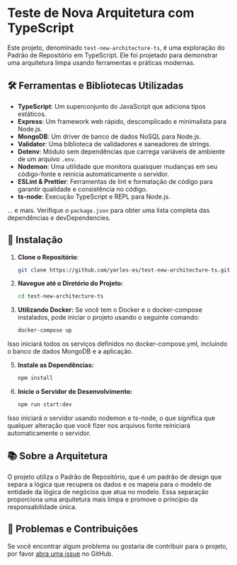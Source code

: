 
# Teste de Nova Arquitetura com TypeScript

Este projeto, denominado `test-new-architecture-ts`, é uma exploração do Padrão de Repositório em TypeScript. Ele foi projetado para demonstrar uma arquitetura limpa usando ferramentas e práticas modernas.

## 🛠 Ferramentas e Bibliotecas Utilizadas

- **TypeScript**: Um superconjunto do JavaScript que adiciona tipos estáticos.
- **Express**: Um framework web rápido, descomplicado e minimalista para Node.js.
- **MongoDB**: Um driver de banco de dados NoSQL para Node.js.
- **Validator**: Uma biblioteca de validadores e saneadores de strings.
- **Dotenv**: Módulo sem dependências que carrega variáveis de ambiente de um arquivo `.env`.
- **Nodemon**: Uma utilidade que monitora quaisquer mudanças em seu código-fonte e reinicia automaticamente o servidor.
- **ESLint & Prettier**: Ferramentas de lint e formatação de código para garantir qualidade e consistência no código.
- **ts-node**: Execução TypeScript e REPL para Node.js.

... e mais. Verifique o `package.json` para obter uma lista completa das dependências e devDependencies.

## 🚀 Instalação

1. **Clone o Repositório**:
   ```bash
   git clone https://github.com/yarles-es/test-new-architecture-ts.git

2. **Navegue até o Diretório do Projeto:**
   ```bash
   cd test-new-architecture-ts

3. **Utilizando Docker:**
Se você tem o Docker e o docker-compose instalados, pode iniciar o projeto usando o seguinte comando:
    ```bash
   docker-compose up
Isso iniciará todos os serviços definidos no docker-compose.yml, incluindo o banco de dados MongoDB e a aplicação.

5. **Instale as Dependências:**
   ```bash
   npm install
   
6. **Inicie o Servidor de Desenvolvimento:**
   ```bash
   npm run start:dev

Isso iniciará o servidor usando nodemon e ts-node, o que significa que qualquer alteração que você fizer nos arquivos fonte reiniciará automaticamente o servidor.

## 📚 Sobre a Arquitetura

O projeto utiliza o Padrão de Repositório, que é um padrão de design que separa a lógica que recupera os dados e os mapeia para o modelo de entidade da lógica de negócios que atua no modelo. Essa separação proporciona uma arquitetura mais limpa e promove o princípio da responsabilidade única.

## 🐞 Problemas e Contribuições

Se você encontrar algum problema ou gostaria de contribuir para o projeto, por favor [abra uma issue](https://github.com/yarles-es/test-new-architecture-ts/issues) no GitHub.
